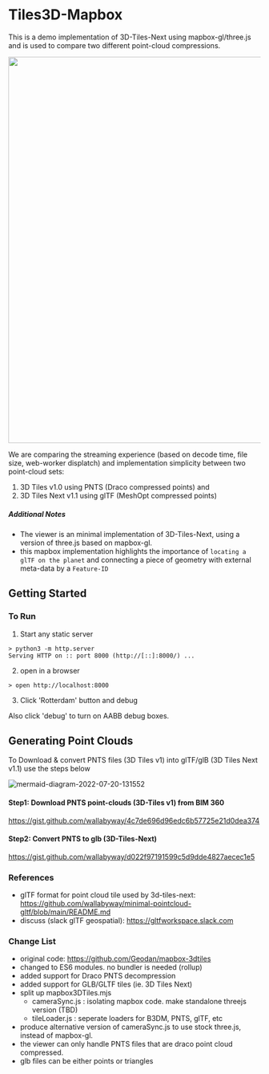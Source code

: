 # Tiles3D-Mapbox
This is a demo implementation of 3D-Tiles-Next using mapbox-gl/three.js and is used to compare two different point-cloud compressions.

<img src="https://user-images.githubusercontent.com/440241/180083018-5359ecef-b37e-413f-9aa8-942acd10828e.gif" width="770px">

We are comparing the streaming experience (based on decode time, file size, web-worker displatch) and implementation simplicity between two point-cloud sets:  

1. 3D Tiles v1.0 using PNTS (Draco compressed points) and 
2. 3D Tiles Next v1.1 using glTF (MeshOpt compressed points)

##### Additional Notes

- The viewer is an minimal implementation of 3D-Tiles-Next, using a version of three.js based on mapbox-gl.
- this mapbox implementation highlights the importance of `locating a glTF on the planet` and connecting a piece of geometry with external meta-data by a `Feature-ID`


## Getting Started

### To Run

1. Start any static server

```
> python3 -m http.server
Serving HTTP on :: port 8000 (http://[::]:8000/) ...
```

2. open in a browser

```
> open http://localhost:8000
```

3. Click 'Rotterdam' button and debug

Also click 'debug' to turn on AABB debug boxes.


## Generating Point Clouds

To Download & convert PNTS files (3D Tiles v1) into glTF/glB (3D Tiles Next v1.1) use the steps below

![mermaid-diagram-2022-07-20-131552](https://user-images.githubusercontent.com/440241/180074510-b72371c9-e7a7-4450-9a3a-e75bee3acfd1.svg)

#### Step1: Download PNTS point-clouds (3D-Tiles v1) from BIM 360

https://gist.github.com/wallabyway/4c7de696d96edc6b57725e21d0dea374

#### Step2: Convert PNTS to glb (3D-Tiles-Next)

https://gist.github.com/wallabyway/d022f97191599c5d9dde4827aecec1e5




### References

- glTF format for point cloud tile used by 3d-tiles-next: https://github.com/wallabyway/minimal-pointcloud-gltf/blob/main/README.md
- discuss (slack glTF geospatial): https://gltfworkspace.slack.com

### Change List

- original code: https://github.com/Geodan/mapbox-3dtiles
- changed to ES6 modules. no bundler is needed (rollup)
- added support for Draco PNTS decompression
- added support for GLB/GLTF tiles (ie. 3D Tiles Next)
- split up mapbox3DTiles.mjs
	- cameraSync.js : isolating mapbox code. make standalone threejs version (TBD) 
	- tileLoader.js : seperate loaders for B3DM, PNTS, glTF, etc
- produce alternative version of cameraSync.js to use stock three.js, instead of mapbox-gl.
- the viewer can only handle PNTS files that are draco point cloud compressed.
- glb files can be either points or triangles
